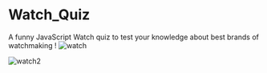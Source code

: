 # Watch_Quiz
A funny JavaScript Watch quiz to test your knowledge about best brands of watchmaking !
![watch](https://github.com/walval24/Table_Calculator/assets/121091703/22256255-a1ae-4ae0-8c69-f171f4d9db86)

![watch2](https://github.com/walval24/Table_Calculator/assets/121091703/3bb2f55d-2b94-45eb-b68d-5fde87152282)

